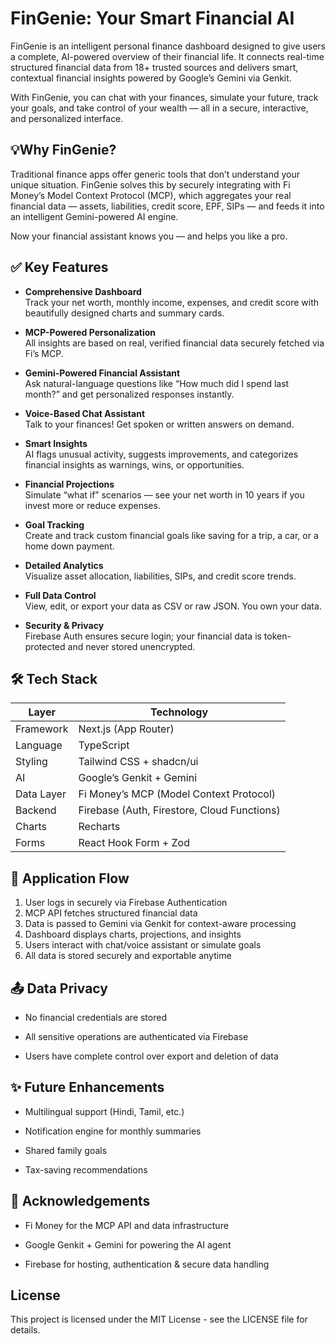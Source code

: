 # FinGenie: Your Smart Financial AI

FinGenie is an intelligent personal finance dashboard designed to give users a complete, AI-powered overview of their financial life. It connects real-time structured financial data from 18+ trusted sources and delivers smart, contextual financial insights powered by Google’s Gemini via Genkit.

With FinGenie, you can chat with your finances, simulate your future, track your goals, and take control of your wealth — all in a secure, interactive, and personalized interface.


## 💡Why FinGenie?

Traditional finance apps offer generic tools that don’t understand your unique situation. FinGenie solves this by securely integrating with Fi Money’s Model Context Protocol (MCP), which aggregates your real financial data — assets, liabilities, credit score, EPF, SIPs — and feeds it into an intelligent Gemini-powered AI engine.

Now your financial assistant knows you — and helps you like a pro.


## ✅ Key Features

- **Comprehensive Dashboard**  
  Track your net worth, monthly income, expenses, and credit score with beautifully designed charts and summary cards.

- **MCP-Powered Personalization**  
  All insights are based on real, verified financial data securely fetched via Fi’s MCP.

- **Gemini-Powered Financial Assistant**  
  Ask natural-language questions like “How much did I spend last month?” and get personalized responses instantly.

- **Voice-Based Chat Assistant**  
  Talk to your finances! Get spoken or written answers on demand.

- **Smart Insights**  
  AI flags unusual activity, suggests improvements, and categorizes financial insights as warnings, wins, or opportunities.

- **Financial Projections**  
  Simulate “what if” scenarios — see your net worth in 10 years if you invest more or reduce expenses.

- **Goal Tracking**  
  Create and track custom financial goals like saving for a trip, a car, or a home down payment.

- **Detailed Analytics**  
  Visualize asset allocation, liabilities, SIPs, and credit score trends.

- **Full Data Control**  
  View, edit, or export your data as CSV or raw JSON. You own your data.

- **Security & Privacy**  
  Firebase Auth ensures secure login; your financial data is token-protected and never stored unencrypted.



## 🛠 Tech Stack

| Layer         | Technology                              |
|---------------|------------------------------------------|
| Framework     | Next.js (App Router)                    |
| Language      | TypeScript                              |
| Styling       | Tailwind CSS + shadcn/ui                |
| AI            | Google’s Genkit + Gemini                |
| Data Layer    | Fi Money’s MCP (Model Context Protocol) |
| Backend       | Firebase (Auth, Firestore, Cloud Functions) |
| Charts        | Recharts                                |
| Forms         | React Hook Form + Zod                   |



## 🔁 Application Flow

1. User logs in securely via Firebase Authentication  
2. MCP API fetches structured financial data  
3. Data is passed to Gemini via Genkit for context-aware processing  
4. Dashboard displays charts, projections, and insights  
5. Users interact with chat/voice assistant or simulate goals  
6. All data is stored securely and exportable anytime





## 📤 Data Privacy
- No financial credentials are stored

- All sensitive operations are authenticated via Firebase

- Users have complete control over export and deletion of data

## ✨ Future Enhancements
- Multilingual support (Hindi, Tamil, etc.)

- Notification engine for monthly summaries

- Shared family goals

- Tax-saving recommendations

## 🤝 Acknowledgements
- Fi Money for the MCP API and data infrastructure

- Google Genkit + Gemini for powering the AI agent

- Firebase for hosting, authentication & secure data handling

## License

This project is licensed under the MIT License - see the LICENSE file for details. 
